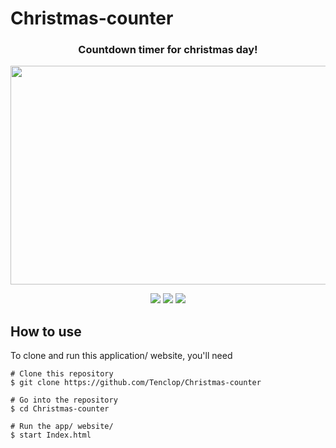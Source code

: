 # Christmas-counter

<h3 align="center">
Countdown timer for christmas day!
</h3>

<p align="center">
<img src="https://user-images.githubusercontent.com/34941191/175821490-dcf9a0c1-887a-4310-b5bc-fe872fc5947f.PNG" width="700" height="350" />
  </p>
  
 <p align="center">
  <img  src="https://img.shields.io/static/v1?message=HTML5&logo=HTML5&labelColor=5c5a5c&color=E34F26&logoColor=E34F26&label=%20&style=plastic">
   <img  src="https://img.shields.io/static/v1?message=css3&logo=css3&labelColor=5c5c5c&color=1572B6&logoColor=1572B6&label=%20&style=plastic">
   <img  src="https://img.shields.io/static/v1?message=JavaScript&logo=JavaScript&labelColor=5c5a5c&color=FEDD00&logoColor=FEDD00&label=%20&style=plastic">
</p>


## How to use

<p> 
  To clone and run this application/ website, you'll need 
  
  ```
  # Clone this repository
  $ git clone https://github.com/Tenclop/Christmas-counter
  
  # Go into the repository
  $ cd Christmas-counter
  
  # Run the app/ website/
  $ start Index.html
  ```
  </p>
